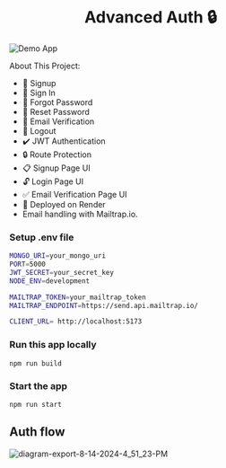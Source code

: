 <h1 align="center">Advanced Auth 🔒 </h1>

![Demo App](/frontend/public/screenshot-for-readme.png)

About This Project:

- 🔐 Signup
- 🔑 Sign In
- 🔄 Forgot Password
- 🔁 Reset Password
- 📧 Email Verification
- 🚪 Logout
- ✔️ JWT Authentication
- 🔒 Route Protection
- 📋 Signup Page UI
- 🔓 Login Page UI
- ✅ Email Verification Page UI
- 🚀 Deployed on Render
- Email handling with Mailtrap.io.
### Setup .env file

```bash
MONGO_URI=your_mongo_uri
PORT=5000
JWT_SECRET=your_secret_key
NODE_ENV=development

MAILTRAP_TOKEN=your_mailtrap_token
MAILTRAP_ENDPOINT=https://send.api.mailtrap.io/

CLIENT_URL= http://localhost:5173
```

### Run this app locally

```shell
npm run build
```

### Start the app

```shell
npm run start
```
## Auth flow 
![diagram-export-8-14-2024-4_51_23-PM](https://github.com/user-attachments/assets/fd1d7aed-e9f6-4300-b310-0fc5df67ec7a)

